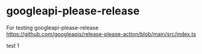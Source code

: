 # googleapi-please-release
For testing googleapi-please-release
https://github.com/googleapis/release-please-action/blob/main/src/index.ts

test 1